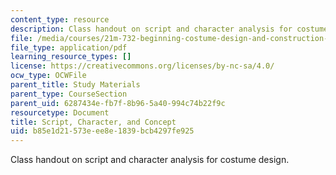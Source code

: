 ```yaml
---
content_type: resource
description: Class handout on script and character analysis for costume design.
file: /media/courses/21m-732-beginning-costume-design-and-construction-fall-2008/b85e1d21573eee8e1839bcb4297fe925_script.pdf
file_type: application/pdf
learning_resource_types: []
license: https://creativecommons.org/licenses/by-nc-sa/4.0/
ocw_type: OCWFile
parent_title: Study Materials
parent_type: CourseSection
parent_uid: 6287434e-fb7f-8b96-5a40-994c74b22f9c
resourcetype: Document
title: Script, Character, and Concept
uid: b85e1d21-573e-ee8e-1839-bcb4297fe925
---
```

Class handout on script and character analysis for costume design.